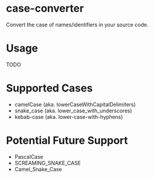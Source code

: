 # case-converter
Convert the case of names/identifiers in your source code.

# Usage
TODO

# Supported Cases
- camelCase (aka. lowerCaseWithCapitalDelimiters)
- snake_case (aka. lower_case_with_underscores)
- kebab-case (aka. lower-case-with-hyphens)

# Potential Future Support
- PascalCase
- SCREAMING_SNAKE_CASE
- Camel_Snake_Case
